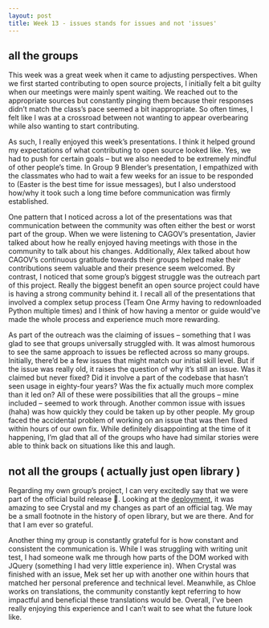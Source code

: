 ```yaml
---
layout: post
title: Week 13 - issues stands for issues and not 'issues'
---
```


## all the groups

This week was a great week when it came to adjusting perspectives. When we first started contributing to open source projects, I initially felt a bit guilty when our meetings were mainly spent waiting. We reached out to the appropriate sources but constantly pinging them because their responses didn’t match the class’s pace seemed a bit inappropriate. So often times, I felt like I was at a crossroad between not wanting to appear overbearing while also wanting to start contributing.

<!--more-->

As such, I really enjoyed this week’s presentations. I think it helped ground my expectations of what contributing to open source looked like. Yes, we had to push for certain goals – but we also needed to be extremely mindful of other people’s time. In Group 9 Blender’s presentation, I empathized with the classmates who had to wait a few weeks for an issue to be responded to (Easter is the best time for issue messages), but I also understood how/why it took such a long time before communication was firmly established.

One pattern that I noticed across a lot of the presentations was that communication between the community was often either the best or worst part of the group. When we were listening to CAGOV’s presentation, Javier talked about how he really enjoyed having meetings with those in the community to talk about his changes. Additionally, Alex talked about how CAGOV’s continuous gratitude towards their groups helped make their contributions seem valuable and their presence seem welcomed. By contrast, I noticed that some group’s biggest struggle was the outreach part of this project. Really the biggest benefit an open source project could have is having a strong community behind it. I recall all of the presentations that involved a complex setup process (Team One Army having to redownloaded Python multiple times) and I think of how having a mentor or guide would’ve made the whole process and experience much more rewarding.

As part of the outreach was the claiming of issues – something that I was glad to see that groups universally struggled with. It was almost humorous to see the same approach to issues be reflected across so many groups. Initially, there’d be a few issues that might match our initial skill level. But if the issue was really old, it raises the question of why it’s still an issue. Was it claimed but never fixed? Did it involve a part of the codebase that hasn’t seen usage in eighty-four years? Was the fix actually much more complex than it led on? All of these were possibilities that all the groups – mine included – seemed to work through. Another common issue with issues (haha) was how quickly they could be taken up by other people. My group faced the accidental problem of working on an issue that was then fixed within hours of our own fix. While definitely disappointing at the time of it happening, I’m glad that all of the groups who have had similar stories were able to think back on situations like this and laugh.

## not all the groups ( actually just open library )

Regarding my own group’s project, I can very excitedly say that we were part of the official build release 🎉. Looking at the [deployment](https://github.com/internetarchive/openlibrary/releases/tag/deploy-2022-04-21), it was amazing to see Crystal and my changes as part of an official tag. We may be a small footnote in the history of open library, but we are there. And for that I am ever so grateful.

Another thing my group is constantly grateful for is how constant and consistent the communication is. While I was struggling with writing unit test, I had someone walk me through how parts of the DOM worked with JQuery (something I had very little experience in). When Crystal was finished with an issue, Mek set her up with another one within hours that matched her personal preference and technical level. Meanwhile, as Chloe works on translations, the community constantly kept referring to how impactful and beneficial these translations would be. Overall, I’ve been really enjoying this experience and I can’t wait to see what the future look like.
